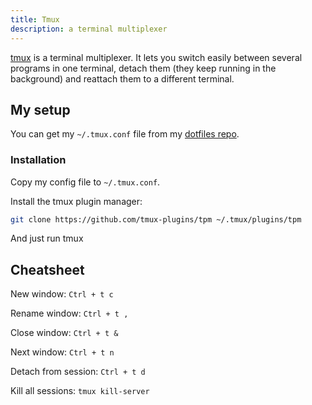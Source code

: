 ```yaml
---
title: Tmux
description: a terminal multiplexer
---
```


[tmux](https://github.com/tmux/tmux) is a terminal multiplexer. It lets you switch easily between several programs in one terminal, detach them (they keep running in the background) and reattach them to a different terminal.

## My setup

You can get my `~/.tmux.conf` file from my [dotfiles repo](https://github.com/alex289/dotfiles/blob/main/mac/.tmux.conf).

### Installation

Copy my config file to `~/.tmux.conf`.

Install the tmux plugin manager:

```bash
git clone https://github.com/tmux-plugins/tpm ~/.tmux/plugins/tpm
```

And just run tmux

## Cheatsheet

New window: `Ctrl + t c`

Rename window: `Ctrl + t ,`

Close window: `Ctrl + t &`

Next window: `Ctrl + t n`

Detach from session: `Ctrl + t d`

Kill all sessions: `tmux kill-server`

